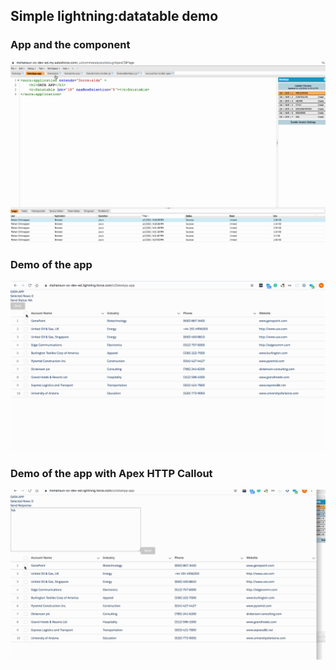 ## Simple lightning:datatable demo

### App and the component
![demo1](demo/datatable-demo.gif)

### Demo of the app 
![demo2](demo/datatable-demo-2.gif)

### Demo of the app with Apex HTTP Callout 
![demo2](demo/datatable-demo-3.gif)

